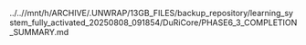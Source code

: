 ../..//mnt/h/ARCHIVE/.UNWRAP/13GB_FILES/backup_repository/learning_system_fully_activated_20250808_091854/DuRiCore/PHASE6_3_COMPLETION_SUMMARY.md